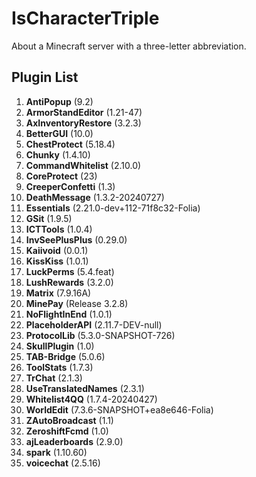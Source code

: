 # IsCharacterTriple
About a Minecraft server with a three-letter abbreviation.

## Plugin List
1. **AntiPopup** (9.2)
2. **ArmorStandEditor** (1.21-47)
3. **AxInventoryRestore** (3.2.3)
4. **BetterGUI** (10.0)
5. **ChestProtect** (5.18.4)
6. **Chunky** (1.4.10)
7. **CommandWhitelist** (2.10.0)
8. **CoreProtect** (23)
9. **CreeperConfetti** (1.3)
10. **DeathMessage** (1.3.2-20240727)
11. **Essentials** (2.21.0-dev+112-71f8c32-Folia)
12. **GSit** (1.9.5)
13. **ICTTools** (1.0.4)
14. **InvSeePlusPlus** (0.29.0)
15. **Kaiivoid** (0.0.1)
16. **KissKiss** (1.0.1)
17. **LuckPerms** (5.4.feat)
18. **LushRewards** (3.2.0)
19. **Matrix** (7.9.16A)
20. **MinePay** (Release 3.2.8)
21. **NoFlightInEnd** (1.0.1)
22. **PlaceholderAPI** (2.11.7-DEV-null)
23. **ProtocolLib** (5.3.0-SNAPSHOT-726)
24. **SkullPlugin** (1.0)
25. **TAB-Bridge** (5.0.6)
26. **ToolStats** (1.7.3)
27. **TrChat** (2.1.3)
28. **UseTranslatedNames** (2.3.1)
29. **Whitelist4QQ** (1.7.4-20240427)
30. **WorldEdit** (7.3.6-SNAPSHOT+ea8e646-Folia)
31. **ZAutoBroadcast** (1.1)
32. **ZeroshiftFcmd** (1.0)
33. **ajLeaderboards** (2.9.0)
34. **spark** (1.10.60)
35. **voicechat** (2.5.16)
